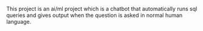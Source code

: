 This project is an ai/ml project which is a chatbot that automatically runs sql queries and gives output when the question is asked in normal human language.
